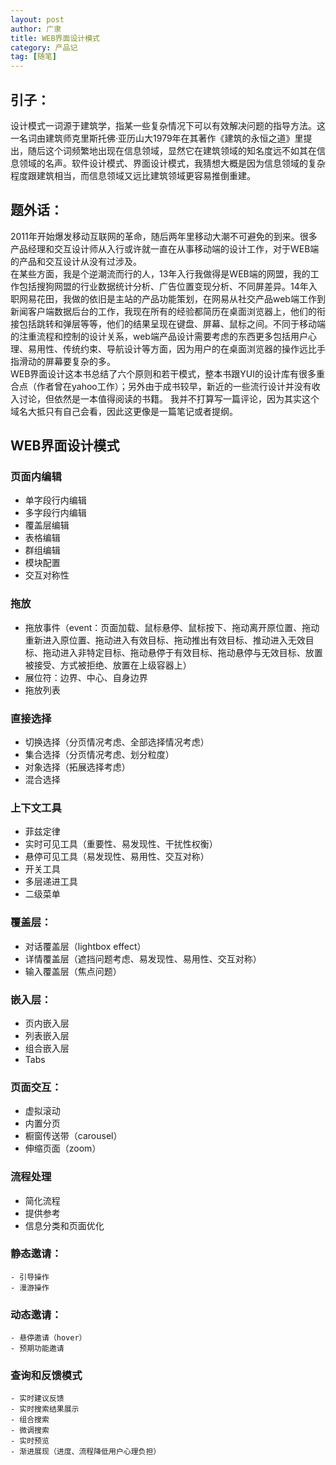 ```yaml
---
layout: post
author: 广隶
title: WEB界面设计模式
category: 产品记
tag: [随笔]
---
```


## 引子：
设计模式一词源于建筑学，指某一些复杂情况下可以有效解决问题的指导方法。这一名词由建筑师克里斯托佛·亚历山大1979年在其著作《建筑的永恒之道》里提出，随后这个词频繁地出现在信息领域，显然它在建筑领域的知名度远不如其在信息领域的名声。软件设计模式、界面设计模式，我猜想大概是因为信息领域的复杂程度跟建筑相当，而信息领域又远比建筑领域更容易推倒重建。

## 题外话：
2011年开始爆发移动互联网的革命，随后两年里移动大潮不可避免的到来。很多产品经理和交互设计师从入行或许就一直在从事移动端的设计工作，对于WEB端的产品和交互设计从没有过涉及。  
在某些方面，我是个逆潮流而行的人，13年入行我做得是WEB端的网盟，我的工作包括搜狗网盟的行业数据统计分析、广告位置变现分析、不同屏差异。14年入职网易花田，我做的依旧是主站的产品功能策划，在网易从社交产品web端工作到新闻客户端数据后台的工作，我现在所有的经验都简历在桌面浏览器上，他们的衔接包括跳转和弹层等等，他们的结果呈现在键盘、屏幕、鼠标之间。不同于移动端的注重流程和控制的设计关系，web端产品设计需要考虑的东西更多包括用户心理、易用性、传统约束、导航设计等方面，因为用户的在桌面浏览器的操作远比手指滑动的屏幕要复杂的多。  
WEB界面设计这本书总结了六个原则和若干模式，整本书跟YUI的设计库有很多重合点（作者曾在yahoo工作）；另外由于成书较早，新近的一些流行设计并没有收入讨论，但依然是一本值得阅读的书籍。
我并不打算写一篇评论，因为其实这个域名大抵只有自己会看，因此这更像是一篇笔记或者提纲。

## WEB界面设计模式

### 页面内编辑
 - 单字段行内编辑
 - 多字段行内编辑
 - 覆盖层编辑
 - 表格编辑
 - 群组编辑
 - 模块配置
 - 交互对称性

### 拖放

 - 拖放事件（event：页面加载、鼠标悬停、鼠标按下、拖动离开原位置、拖动重新进入原位置、拖动进入有效目标、拖动推出有效目标、推动进入无效目标、拖动进入非特定目标、拖动悬停于有效目标、拖动悬停与无效目标、放置被接受、方式被拒绝、放置在上级容器上）
 - 展位符：边界、中心、自身边界
 - 拖放列表 

### 直接选择
 - 切换选择（分页情况考虑、全部选择情况考虑）
 - 集合选择（分页情况考虑、划分粒度）
 - 对象选择（拓展选择考虑）
 - 混合选择
### 上下文工具
 - 菲兹定律
 - 实时可见工具（重要性、易发现性、干扰性权衡）
 - 悬停可见工具（易发现性、易用性、交互对称）
 - 开关工具
 - 多层递进工具
 - 二级菜单
### 覆盖层：
 - 对话覆盖层（lightbox effect）
 - 详情覆盖层（遮挡问题考虑、易发现性、易用性、交互对称）
 - 输入覆盖层（焦点问题） 
### 嵌入层：
 - 页内嵌入层
 - 列表嵌入层
 - 组合嵌入层
 - Tabs
### 页面交互：
 - 虚拟滚动
 - 内置分页
 - 橱窗传送带（carousel）
 - 伸缩页面（zoom）
### 流程处理
 - 简化流程
 - 提供参考
 - 信息分类和页面优化
### 静态邀请：
	- 引导操作
	- 漫游操作
### 动态邀请：
	- 悬停邀请（hover）
	- 预期功能邀请
### 查询和反馈模式
	- 实时建议反馈
	- 实时搜索结果展示
	- 组合搜索
	- 微调搜索
	- 实时预览
	- 渐进展现（进度、流程降低用户心理负担）
